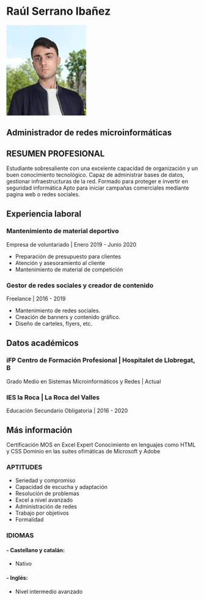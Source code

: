# Raúl Serrano Ibañez
![Image](Puerquito.png)
## Administrador de redes microinformáticas
## RESUMEN PROFESIONAL
Estudiante sobresaliente con una excelente capacidad de organización y un buen conocimiento tecnológico.
Capaz de administrar bases de datos, gestionar infraestructuras de la red.
Formado para proteger e invertir en seguridad informática
Apto para iniciar campañas comerciales mediante pagina web o redes sociales.
## Experiencia laboral
### Mantenimiento de material deportivo
Empresa de voluntariado | Enero 2019 - Junio 2020
- Preparación de presupuesto para clientes
- Atención y asesoramiento al cliente
- Mantenimiento de material de competición
### Gestor de redes sociales y creador de contenido
Freelance | 2016 - 2019
- Mantenimiento de redes sociales.
- Creación de banners y contenido gráfico.
- Diseño de carteles, flyers, etc.
## Datos académicos
### iFP Centro de Formación Profesional | Hospitalet de Llobregat, B
Grado Medio en Sistemas Microinformáticos y Redes | Actual
### IES la Roca | La Roca del Valles
Educación Secundario Obligatoria | 2016 - 2020
## Más información
Certificación MOS en Excel Expert
Conocimiento en lenguajes como HTML y CSS 
Dominio en las suites ofimáticas de Microsoft y Adobe
### APTITUDES                           
- Seriedad y compromiso                  
- Capacidad de escucha y adaptación
- Resolución de problemas                 
- Excel a nivel avanzado
- Administración de redes
- Trabajo por objetivos
- Formalidad
### IDIOMAS
#### - Castellano y catalán:
 -  Nativo
#### - Inglés:
 -  Nivel intermedio avanzado
